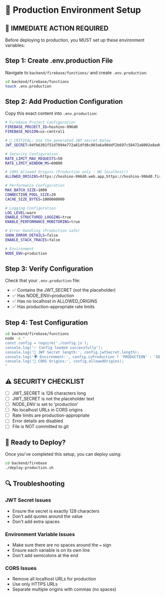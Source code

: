 # 🔐 Production Environment Setup

## **🚨 IMMEDIATE ACTION REQUIRED**

Before deploying to production, you MUST set up these environment variables:

## **Step 1: Create .env.production File**

Navigate to `backend/firebase/functions/` and create `.env.production`:

```bash
cd backend/firebase/functions
touch .env.production
```

## **Step 2: Add Production Configuration**

Copy this exact content into `.env.production`:

```bash
# Firebase Project Configuration
FIREBASE_PROJECT_ID=hoshino-996d0
FIREBASE_REGION=us-central1

# 🔐 CRITICAL: Use the generated JWT secret below
JWT_SECRET=94fb6301f51d7094e772a81dfd6c003a6a90ddf2b697c58472a8002e8ad078223cb659d8397299db79282a7219ccda52abf3418fcab1ebf23c1f426b84245e55

# Security Configuration
RATE_LIMIT_MAX_REQUESTS=50
RATE_LIMIT_WINDOW_MS=60000

# CORS Allowed Origins (Production only - NO localhost!)
ALLOWED_ORIGINS=https://hoshino-996d0.web.app,https://hoshino-996d0.firebaseapp.com

# Performance Configuration
MAX_BATCH_SIZE=1000
CONNECTION_POOL_SIZE=20
CACHE_SIZE_BYTES=1000000000

# Logging Configuration
LOG_LEVEL=warn
ENABLE_STRUCTURED_LOGGING=true
ENABLE_PERFORMANCE_MONITORING=true

# Error Handling (Production safe)
SHOW_ERROR_DETAILS=false
ENABLE_STACK_TRACES=false

# Environment
NODE_ENV=production
```

## **Step 3: Verify Configuration**

Check that your `.env.production` file:
- ✅ Contains the JWT_SECRET (not the placeholder)
- ✅ Has NODE_ENV=production
- ✅ Has no localhost in ALLOWED_ORIGINS
- ✅ Has production-appropriate rate limits

## **Step 4: Test Configuration**

```bash
cd backend/firebase/functions
node -e "
const config = require('./config.js');
console.log('✅ Config loaded successfully');
console.log('🔐 JWT Secret length:', config.jwtSecret.length);
console.log('🌍 Environment:', config.isProduction ? 'PRODUCTION' : 'DEVELOPMENT');
console.log('🚫 CORS Origins:', config.allowedOrigins);
"
```

## **⚠️ SECURITY CHECKLIST**

- [ ] JWT_SECRET is 128 characters long
- [ ] JWT_SECRET is not the placeholder text
- [ ] NODE_ENV is set to 'production'
- [ ] No localhost URLs in CORS origins
- [ ] Rate limits are production-appropriate
- [ ] Error details are disabled
- [ ] File is NOT committed to git

## **🚀 Ready to Deploy?**

Once you've completed this setup, you can deploy using:

```bash
cd backend/firebase
./deploy-production.sh
```

## **🔍 Troubleshooting**

### **JWT Secret Issues**
- Ensure the secret is exactly 128 characters
- Don't add quotes around the value
- Don't add extra spaces

### **Environment Variable Issues**
- Make sure there are no spaces around the `=` sign
- Ensure each variable is on its own line
- Don't add semicolons at the end

### **CORS Issues**
- Remove all localhost URLs for production
- Use only HTTPS URLs
- Separate multiple origins with commas (no spaces)

